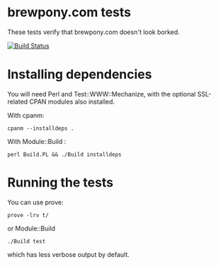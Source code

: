 # brewpony.com tests

These tests verify that brewpony.com doesn't look borked.

[![Build Status](https://secure.travis-ci.org/brewpony/tests.png)](http://travis-ci.org/brewpony/tests)

# Installing dependencies

You will need Perl and Test::WWW::Mechanize, with the optional SSL-related CPAN modules also installed.

With cpanm:

    cpanm --installdeps .

With Module::Build :

    perl Build.PL && ./Build installdeps

# Running the tests

You can use prove:

    prove -lrv t/

or Module::Build

    ./Build test

which has less verbose output by default.
